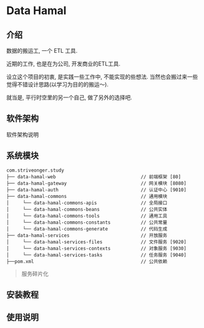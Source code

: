 # Data Hamal

## 介绍

数据的搬运工, 一个 ETL 工具.

近期的工作, 也是在为公司, 开发商业的ETL工具. 

设立这个项目的初衷, 是实践一些工作中, 不能实现的些想法. 当然也会搬过来一些觉得不错设计思路(以学习为目的的搬运～). 

就当是, 平行时空里的另一个自己, 做了另外的选择吧.

## 软件架构

软件架构说明

## 系统模块

~~~
com.striveonger.study     
├── data-hamal-web                               // 前端框架 [80]
├── data-hamal-gateway                           // 网关模块 [8080]
├── data-hamal-auth                              // 认证中心 [9010]
├── data-hamal-commons                           // 通用模块
│     └── data-hamal-commons-apis                // 全局接口
│     └── data-hamal-commons-beans               // 公共实体
│     └── data-hamal-commons-tools               // 通用工具
│     └── data-hamal-commons-constants           // 公共常量
│     └── data-hamal-commons-generate            // 代码生成
├── data-hamal-services                          // 开放服务
│     └── data-hamal-services-files              // 文件服务 [9020]
│     └── data-hamal-services-contexts           // 对象服务 [9030]
│     └── data-hamal-services-tasks              // 任务服务 [9040]
├──pom.xml                                       // 公共依赖
~~~

>   服务碎片化

## 安装教程

## 使用说明
